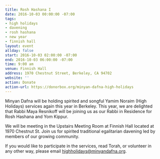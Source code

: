 ```yaml
---
title: Rosh Hashana I
date: 2016-10-03 00:00:00 -07:00
tags:
- high holidays
- davening
- rosh hashana
- new year
- finnish hall
layout: event
allday: false
start: 2016-10-03 02:00:00 -07:00
end: 2016-10-03 06:00:00 -07:00
time: 9:00 am
venue: Finnish Hall
address: 1970 Chestnut Street, Berkeley, CA 94702
website: ''
action: Donate
action-url: https://donorbox.org/minyan-dafna-high-holidays
---
```


Minyan Dafna will be holding spirited and songful Yamim Noraim (High Holidays) services again this year in Berkeley. This year, we are delighted that Rabbi Maya Resnikoff will be joining us as our Rabbi in Residence for Rosh Hashana and Yom Kippur.

We will be meeting in the Upstairs Meeting Room at Finnish Hall located at 1970 Chestnut St. Join us for spirited traditional egalitarian davening led by members of our growing community.

If you would like to participate in the services, read Torah, or volunteer in any other way, please email highholidays@minyandafna.org.